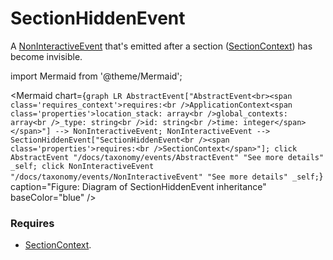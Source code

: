 # SectionHiddenEvent

A [NonInteractiveEvent](/taxonomy/events/NonInteractiveEvent.md) that's emitted after a section ([SectionContext](/taxonomy/location-contexts/SectionContext.md)) has become invisible.

import Mermaid from '@theme/Mermaid';

<Mermaid chart={`
	graph LR
    AbstractEvent["AbstractEvent<br><span class='requires_context'>requires:<br />ApplicationContext<span class='properties'>location_stack: array<br />global_contexts: array<br />_type: string<br />id: string<br />time: integer</span></span>"] --> NonInteractiveEvent;
    NonInteractiveEvent --> SectionHiddenEvent["SectionHiddenEvent<br /><span class='properties'>requires:<br />SectionContext</span>"];
    click AbstractEvent "/docs/taxonomy/events/AbstractEvent" "See more details" _self;
    click NonInteractiveEvent "/docs/taxonomy/events/NonInteractiveEvent" "See more details" _self;
`} caption="Figure: Diagram of SectionHiddenEvent inheritance" baseColor="blue" />

### Requires
- [SectionContext](/taxonomy/location-contexts/SectionContext.md).